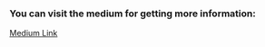 ### You can visit the medium for getting more information:

<a href="https://medium.com/@tuzlu07x/lets-try-to-understand-what-pub-sub-means-basicly-eda75ca93604">Medium Link</a>

